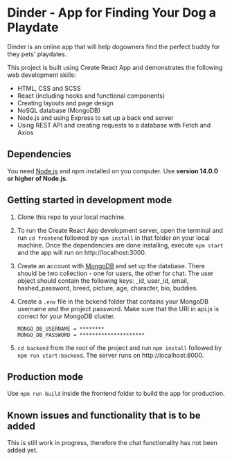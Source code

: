 # Dinder - App for Finding Your Dog a Playdate

Dinder is an online app that will help dogowners find the perfect buddy for they pets' playdates.

This project is built using Create React App and demonstrates the following web development skills:

-   HTML, CSS and SCSS
-   React (including hooks and functional components)
-   Creating layouts and page design
-   NoSQL database (MongoDB)
-   Node.js and using Express to set up a back end server
-   Using REST API and creating requests to a database with Fetch and Axios

## Dependencies

You need [Node.js](https://nodejs.dev/) and npm installed on you computer. Use **version 14.0.0 or higher of Node.js**.

## Getting started in development mode

1. Clone this repo to your local machine.

2. To run the Create React App development server, open the terminal and run `cd frontend` followed by `npm install` in that folder on your local machine. Once the dependencies are done installing, execute `npm start` and the app will run on http://localhost:3000.

3. Create an account with [MongoDB](https://www.mongodb.com/) and set up the database. There should be two collection - one for users, the other for chat. The user object should contain the following keys: \_id, user_id, email, hashed_password, breed, picture, age, character, bio, buddies.

4. Create a `.env` file in the bckend folder that contains your MongoDB username and the project password. Make sure that the URI in api.js is correct for your MongoDB cluster.
    ```
    MONGO_DB_USERNAME = ********
    MONGO_DB_PASSWORD = *********************
    ```
5. `cd backend` from the root of the project and run `npm install` followed by `npm run start:backend`. The server runs on http://localhost:8000.

## Production mode

Use `npm run build` inside the frontend folder to build the app for production.

## Known issues and functionality that is to be added

This is still work in progress, therefore the chat functionality has not been added yet.
